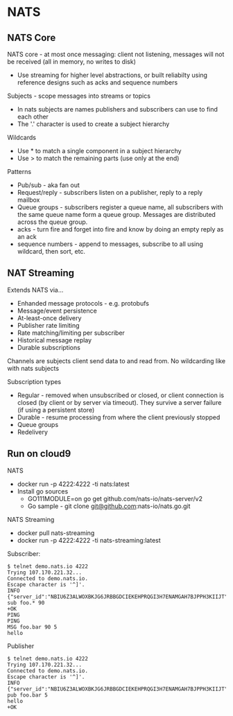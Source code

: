 # NATS

## NATS Core

NATS core - at most once messaging: client not listening, messages will not be received (all in memory, no writes to disk)

* Use streaming for higher level abstractions, or built reliabilty using reference designs such as acks and sequence numbers

Subjects - scope messages into streams or topics

* In nats subjects are names publishers and subscribers can use to find each other
* The '.' character is used to create a subject hierarchy

Wildcards

* Use \* to match a single component in a subject hierarchy
* Use \> to match the remaining parts (use only at the end)

Patterns

* Pub/sub - aka fan out
* Request/reply - subscribers listen on a publisher, reply to a reply mailbox
* Queue groups - subscribers register a queue name, all subscribers with the same queue name form a queue group. Messages are distributed across the queue group.
* acks - turn fire and forget into fire and know by doing an empty reply as an ack
* sequence numbers - append to messages, subscribe to all using wildcard, then sort, etc.

## NAT Streaming

Extends NATS via...

* Enhanded message protocols - e.g. protobufs
* Message/event persistence
* At-least-once delivery
* Publisher rate limiting
* Rate matching/limiting per subscriber
* Historical message replay
* Durable subscriptions

Channels are subjects client send data to and read from. No wildcarding like with nats subjects

Subscription types

* Regular - removed when unsubscribed or closed, or client connection is closed (by client or by server via timeout). They survive a server failure (if using a persistent store)
* Durable - resume processing from where the client previously stopped
* Queue groups
* Redelivery

## Run on cloud9

NATS

* docker run -p 4222:4222 -ti nats:latest
* Install go sources
    * GO111MODULE=on go get github.com/nats-io/nats-server/v2
    * Go sample - git clone git@github.com:nats-io/nats.go.git

NATS Streaming

* docker pull nats-streaming
* docker run -p 4222:4222 -ti nats-streaming:latest

Subscriber:

```
$ telnet demo.nats.io 4222
Trying 107.170.221.32...
Connected to demo.nats.io.
Escape character is '^]'.
INFO {"server_id":"NBIU6Z3ALWOXBKJG6JRBBGDCIEKEHPRQGI3H7ENAMGAH7BJPPH3KIIJT","server_name":"NBIU6Z3ALWOXBKJG6JRBBGDCIEKEHPRQGI3H7ENAMGAH7BJPPH3KIIJT","version":"2.2.0","proto":1,"go":"go1.16.2","host":"0.0.0.0","port":4222,"headers":true,"max_payload":1048576,"client_id":7303,"client_ip":"3.92.60.59"} 
sub foo.* 90
+OK
PING
PING
MSG foo.bar 90 5
hello
```

Publisher

```
$ telnet demo.nats.io 4222
Trying 107.170.221.32...
Connected to demo.nats.io.
Escape character is '^]'.
INFO {"server_id":"NBIU6Z3ALWOXBKJG6JRBBGDCIEKEHPRQGI3H7ENAMGAH7BJPPH3KIIJT","server_name":"NBIU6Z3ALWOXBKJG6JRBBGDCIEKEHPRQGI3H7ENAMGAH7BJPPH3KIIJT","version":"2.2.0","proto":1,"go":"go1.16.2","host":"0.0.0.0","port":4222,"headers":true,"max_payload":1048576,"client_id":7533,"client_ip":"3.92.60.59"} 
pub foo.bar 5
hello
+OK
```